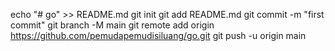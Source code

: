 echo "# go" >> README.md
git init
git add README.md
git commit -m "first commit"
git branch -M main
git remote add origin https://github.com/pemudapemudisiluang/go.git
git push -u origin main
